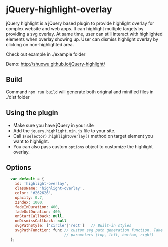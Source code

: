 # jQuery-highlight-overlay
jQuery highlight is a jQuery based plugin to provide highlight overlay for complex website and web apps. 
It can highlight multiple targets by providing a svg overlay. 
At same time, user can still interact with highlighted elements when overlay showing up. 
User can dismiss highlight overlay by clicking on non-highlighted area.

Check out example in ./example folder

Demo: http://shuowu.github.io/jQuery-highlight/

## Build
Command `npm run build` will generate both original and minified files in ./dist folder

## Using the plugin
- Make sure you have jQuery in your site
- Add the `jquery.highlight.min.js` file to your site.
- Call `$(selector).highlightOverlay()` method on target element you want to highlight.
- You can also pass custom `options` object to customize the highlight overlay.

## Options
```javascript
  var default = {
    id: 'highlight-overlay',
    className: 'highlight-overlay',
    color: '#262626',
    opacity: 0.7,
    zIndex: 1000,
    fadeInDuration: 400,
    fadeOutDuration: 400,
    onStartCallback: null,
    onDismissCallback: null
    svgPathStyle: ['circle'|'rect']   // Built-in styles
    svgPathFunction: func // custom svg path generation function. Take 
                          // parameters (top, left, bottom, right) 
  };
```

